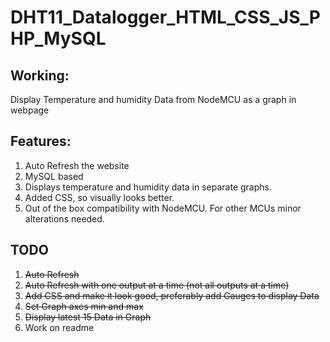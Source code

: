 # DHT11_Datalogger_HTML_CSS_JS_PHP_MySQL

## Working:
Display Temperature and humidity Data from NodeMCU as a graph in webpage

## Features:
1. Auto Refresh the website
2. MySQL based
3. Displays temperature and humidity data in separate graphs.
4. Added CSS, so visually looks better.
5. Out of the box compatibility with NodeMCU. For other MCUs minor alterations needed.

## TODO

1. ~~Auto Refresh~~
2. ~~Auto Refresh with one output at a time (not all outputs at a time)~~
3. ~~Add CSS and make it look good, preferably add Gauges to display Data~~
4. ~~Set Graph axes min and max~~
5. ~~Display latest 15 Data in Graph~~
6. Work on readme

 
